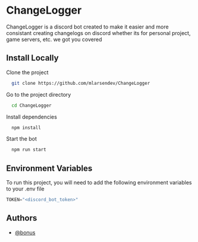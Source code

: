 # ChangeLogger

ChangeLogger is a discord bot created to make it easier and more consistant creating changelogs on discord whether its for personal project, game servers, etc. we got you covered

## Install Locally

Clone the project

```bash
  git clone https://github.com/mlarsendev/ChangeLogger
```

Go to the project directory

```bash
  cd ChangeLogger
```

Install dependencies

```bash
  npm install
```

Start the bot

```bash
  npm run start
```

## Environment Variables

To run this project, you will need to add the following environment variables to your .env file

```d
TOKEN="<discord_bot_token>"
```

## Authors

- [@bonus](https://www.github.com/mlarsendev)
